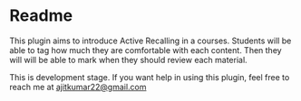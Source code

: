 # Readme

This plugin aims to introduce Active Recalling in a courses. Students will be able to tag how much they are comfortable with each content. Then they will will be able to mark when they should review each material.

This is development stage. If you want help in using this plugin, feel free to reach me at [ajitkumar22@gmail.com](ajitkumar22@gmail.com)
